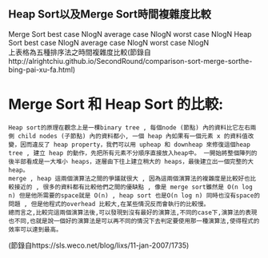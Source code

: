 ## Heap Sort以及Merge Sort時間複雜度比較
  Merge Sort  best case   NlogN 	average case   NlogN   worst case	  NlogN 
  Heap  Sort  best case   NlogN   average case   NlogN   worst case   NlogN 		         	           
上表格為五種排序法之時間複雜度比較(節錄自http://alrightchiu.github.io/SecondRound/comparison-sort-merge-sorthe-bing-pai-xu-fa.html)
# Merge Sort 和 Heap Sort 的比較:
    Heap sort的原理在觀念上是一棵binary tree , 每個node (節點) 內的資料比它左右兩側 child nodes (子節點) 內的資料都小, 一個 heap 內如果有一個元素 x 的資料值改變，因而違反了 heap property，我們可以用 upheap 和 downheap 來修復這個heap tree , 建立 heap 的動作，先把所有元素不分順序直接放入heap中。 一開始將整個陣列的後半部看成是一大堆小 heaps，逐層由下往上建立稍大的 heaps，最後建立出一個完整的大 heap。
    merge , heap 這兩個演算法之間的爭議就很大 , 因為這兩個演算法的複雜度是比較好也比較接近的 , 很多的資料都有比較他們之間的優缺點 , 像是 merge sort雖然是 O(n log n) 但是他所需要的space就是 O(n) , heap sort 也是O(n log n) 同時也沒有space的問題 , 但是他程式的overhead 比較大,在某些情況反而會執行的比較慢。
    總而言之,比較完這兩個演算法後,可以發現到沒有最好的演算法,不同的case下,演算法的表現也不同,也就是說一個好的演算法是可以再不同的情況下去判定要使用那一種演算法,使得程式的效率可以達到最高。

(節錄自https://sls.weco.net/blog/lixs/11-jan-2007/1735)

